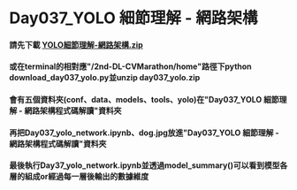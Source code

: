 ﻿# Day037_YOLO 細節理解 - 網路架構
#### 請先下載 [YOLO細節理解-網路架構.zip](https://drive.google.com/file/d/1cohozCCPBSrAzXn_80-pwJwFxLsb0W_F/view)
#### 或在terminal的相對應"/2nd-DL-CVMarathon/home"路徑下python download_day037_yolo.py並unzip day037_yolo.zip
#### 會有五個資料夾(conf、data、models、tools、yolo)在"Day037_YOLO 細節理解 - 網路架構程式碼解讀"資料夾
#### 再把Day037_yolo_network.ipynb、dog.jpg放進"Day037_YOLO 細節理解 - 網路架構程式碼解讀"資料夾
#### 最後執行Day37_yolo_network.ipynb並透過model_summary()可以看到模型各層的組成or經過每一層後輸出的數據維度